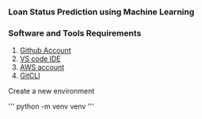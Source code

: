 ### Loan Status Prediction using Machine Learning

### Software and Tools Requirements

1. [Github Account](https://github.com)
2. [VS code IDE](https://code.visualstudio.com)
3. [AWS account](https://aws.amazon.com/account/)
4. [GitCLI](https://git-scm.com/downloads)  

Create a new environment

'''
python -m venv venv 
'''